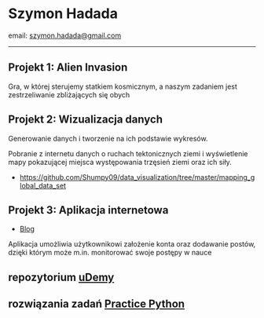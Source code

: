 # Szymon Hadada
email: szymon.hadada@gmail.com

---
Projekt 1: Alien Invasion
---
Gra, w której sterujemy statkiem kosmicznym, a naszym zadaniem jest
zestrzeliwanie zbliżających się obych 

Projekt 2: Wizualizacja danych
---
Generowanie danych i tworzenie na ich podstawie wykresów.

Pobranie z internetu danych o ruchach tektonicznych ziemi i wyświetlenie
mapy pokazującej miejsca występowania trzęsień ziemi oraz ich siły.
* https://github.com/Shumpy09/data_visualization/tree/master/mapping_global_data_set

Projekt 3: Aplikacja internetowa
---
* [Blog](https://blogs-shumpy09.herokuapp.com/)

Aplikacja umożliwia użytkownikowi założenie konta oraz dodawanie postów, 
dzięki którym może m.in. monitorować swoje postępy w nauce


repozytorium [uDemy](https://github.com/Shumpy09/kurs-uDemy)
---

rozwiązania zadań [Practice Python](https://github.com/Shumpy09/practicepython.org)
---
